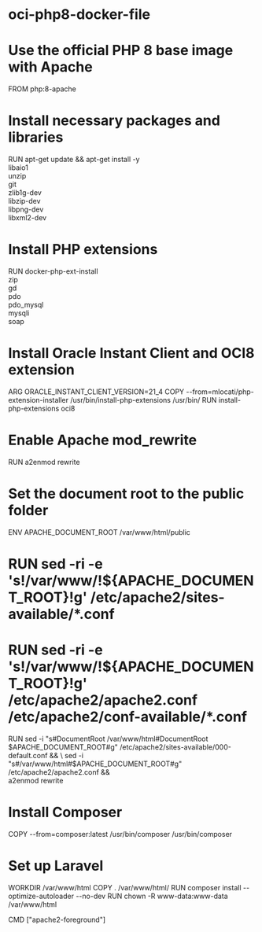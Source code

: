 # oci-php8-docker-file

# Use the official PHP 8 base image with Apache
FROM php:8-apache

# Install necessary packages and libraries
RUN apt-get update && apt-get install -y \
    libaio1 \
    unzip \
    git \
    zlib1g-dev \
    libzip-dev \
    libpng-dev \
    libxml2-dev

# Install PHP extensions
RUN docker-php-ext-install \
    zip \
    gd \
    pdo \
    pdo_mysql \
    mysqli \
    soap

# Install Oracle Instant Client and OCI8 extension
ARG ORACLE_INSTANT_CLIENT_VERSION=21_4
COPY --from=mlocati/php-extension-installer /usr/bin/install-php-extensions /usr/bin/
RUN install-php-extensions oci8

# Enable Apache mod_rewrite
RUN a2enmod rewrite

# Set the document root to the public folder
ENV APACHE_DOCUMENT_ROOT /var/www/html/public
# RUN sed -ri -e 's!/var/www/!${APACHE_DOCUMENT_ROOT}!g' /etc/apache2/sites-available/*.conf
# RUN sed -ri -e 's!/var/www/!${APACHE_DOCUMENT_ROOT}!g' /etc/apache2/apache2.conf /etc/apache2/conf-available/*.conf

RUN sed -i "s#DocumentRoot /var/www/html#DocumentRoot $APACHE_DOCUMENT_ROOT#g" /etc/apache2/sites-available/000-default.conf && \
    sed -i "s#/var/www/html#$APACHE_DOCUMENT_ROOT#g" /etc/apache2/apache2.conf && \
    a2enmod rewrite

# Install Composer
COPY --from=composer:latest /usr/bin/composer /usr/bin/composer

# Set up Laravel
WORKDIR /var/www/html
COPY . /var/www/html/
RUN composer install --optimize-autoloader --no-dev
RUN chown -R www-data:www-data /var/www/html

CMD ["apache2-foreground"]
